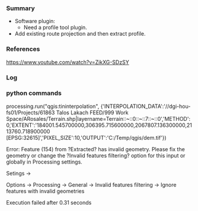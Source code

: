 
### Summary

- Software plugin:
  - Need a profile tool plugin.
- Add existing route projection and then extract profile.

### References

<https://www.youtube.com/watch?v=ZikXG-SDzSY>

### Log

### python commands

processing.run("qgis:tininterpolation", {'INTERPOLATION_DATA':'//dgi-hou-fs01/Projects/61863 Talos Lakach FEED/999 Work Space/ARosales/Terrain.shp|layername=Terrain::~::0::~::7::~::0','METHOD':0,'EXTENT':'184001.545700000,306395.715600000,2067807.136300000,2113760.718900000 [EPSG:32615]','PIXEL_SIZE':10,'OUTPUT':'C:/Temp/qgis/dem.tif'})


Error:
Feature (154) from ?Extracted? has invalid geometry. Please fix the geometry or change the ?Invalid features filtering? option for this input or globally in Processing settings.

Setings ->

 Options -> Processing -> General -> Invalid features filtering -> Ignore features with invalid geometries

Execution failed after 0.31 seconds

